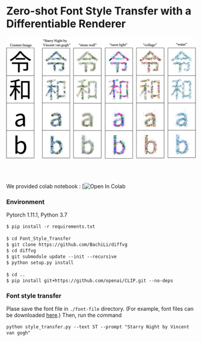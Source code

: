 # Zero-shot Font Style Transfer with a Differentiable Renderer

<img src="images/result.png">

<br><br>

We provided colab notebook : [![Open In Colab](https://colab.research.google.com/drive/1vxDVb_JkNGklfDNToWdyNrRy4S4PtKTD?usp=sharing)

### Environment
Pytorch 1.11.1, Python 3.7
```
$ pip install -r requirements.txt

$ cd Font_Style_Transfer
$ git clone https://github.com/BachiLi/diffvg
$ cd diffvg
$ git submodule update --init --recursive
$ python setup.py install         

$ cd ..
$ pip install git+https://github.com/openai/CLIP.git --no-deps
```

### Font style transfer
Plase save the font file in `./font-file` directory. (For example, font files can be downloaded [here](https://fonts.google.com/).)
Then, run the command
```
python style_transfer.py --text ST --prompt "Starry Night by Vincent van gogh"
```
